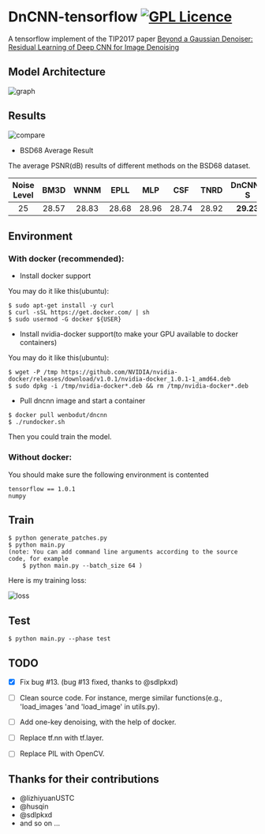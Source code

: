 # DnCNN-tensorflow   [![GPL Licence](https://badges.frapsoft.com/os/gpl/gpl.svg?v=103)](https://opensource.org/licenses/GPL-3.0/)  
A tensorflow implement of the TIP2017 paper [Beyond a Gaussian Denoiser: Residual Learning of Deep CNN for Image Denoising](http://www4.comp.polyu.edu.hk/~cslzhang/paper/DnCNN.pdf)

## Model Architecture
![graph](https://github.com/crisb-DUT/DnCNN-tensorflow/blob/master/img/model.png)


## Results
![compare](https://github.com/crisb-DUT/DnCNN-tensorflow/blob/master/img/compare.png)

- BSD68 Average Result
 
The average PSNR(dB) results of different methods on the BSD68 dataset.

|  Noise Level | BM3D | WNNM  | EPLL | MLP |  CSF |TNRD  | DnCNN-S | DnCNN-B | DnCNN-tensorflow |
|:-------:|:-------:|:-------:|:-------:|:-------:|:-------:|:-------:|:-------:|:-------:|:-------:|
| 25  |  28.57  |   28.83   | 28.68  | 28.96 |  28.74 |  28.92 | **29.23** | **29.16**  | **29.24** |


## Environment
### With docker (recommended):
- Install docker support

You may do it like this(ubuntu):
``` shell
$ sudo apt-get install -y curl
$ curl -sSL https://get.docker.com/ | sh
$ sudo usermod -G docker ${USER}
```
- Install nvidia-docker support(to make your GPU available to docker containers)

You may do it like this(ubuntu):
```shell
$ wget -P /tmp https://github.com/NVIDIA/nvidia-docker/releases/download/v1.0.1/nvidia-docker_1.0.1-1_amd64.deb
$ sudo dpkg -i /tmp/nvidia-docker*.deb && rm /tmp/nvidia-docker*.deb
```

- Pull dncnn image and start a container
```shell
$ docker pull wenbodut/dncnn
$ ./rundocker.sh
```
Then you could train the model.

### Without docker:
You should make sure the following environment is contented
```
tensorflow == 1.0.1
numpy
```


## Train
```
$ python generate_patches.py
$ python main.py
(note: You can add command line arguments according to the source code, for example
    $ python main.py --batch_size 64 )
```
Here is my training loss:


![loss](https://github.com/crisb-DUT/DnCNN-tensorflow/blob/master/img/loss.png) 

## Test
```
$ python main.py --phase test
```

## TODO
- [x] Fix bug #13. (bug #13 fixed, thanks to @sdlpkxd)
- [ ] Clean source  code. For instance, merge similar functions(e.g., 'load_images 'and 'load_image' in utils.py).
- [ ] Add one-key denoising, with the help of docker.
- [ ] Replace tf.nn with tf.layer.
- [ ] Replace PIL with OpenCV.


## Thanks for their contributions
- @lizhiyuanUSTC
- @husqin
- @sdlpkxd
- and so on ...






